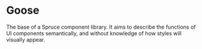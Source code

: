# Goose
The base of a Spruce component library. It aims to describe the functions of UI components semantically, and without knowledge of how styles will visually appear.
